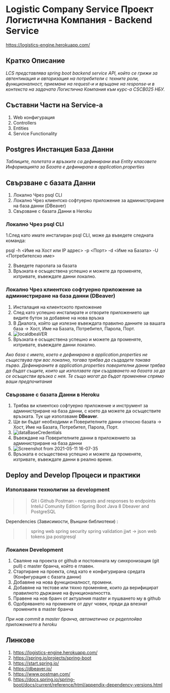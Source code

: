 # Logistic Company Service Проект Логистична Компания - Backend Service

https://logistics-engine.herokuapp.com/

## Кратко Описание
*LCS представлява spring boot backend service API, който се грижи за автентикация и авторизация на потребители с техните роли, функционалност, приемане на request-и и връщане на response-и в контекста на задачата Логистична Компания към курс-а CSCB025 НБУ.*

## Съставни Части на Service-a

1. Web конфигурация
2. Controllers
3. Entities
4. Service Functionality

## Postgres Инстанция База Данни
*Таблиците, полетата и връзките са дефинирани във Entity класовете*
*Информацията за Базата e дефинираna в application.properties*

## Свързване с базата Данни

1. Локално Чрез psql CLI
2. Локално Чрез клиентско софтуерно приложение за администриране на база данни (DBeaver)
3. Свързване с базата Данни в Heroku


### Локално Чрез psql CLI

1.След като имате инсталиран psql CLI, може да въведете следната команда:

psql -h <Име на Хост или IP адрес> -p <Порт> -d <Име на Базата> -U <Потребителско име>

2. Въведете паролата за базата
3. Връзката е осъществена успешно и можете да променяте, изтривате, въвеждате данни локално.

### Локално Чрез клиентско софтуерно приложение за администриране на база данни (DBeaver)

1. Инсталация на клиентското приложение
2. След като успешно инсталирате и отворите приложението ще видите бутон за добавяне на нова връзка
3. В Диалога, който ще излезне въвеждата правилно данните за вашата база  ->  Хост, Име на Базата, Потребител, Парола, Порт.
4. ![localdbeaVER](https://user-images.githubusercontent.com/47338843/117786010-0f77ce80-b280-11eb-86d2-8156daf954dd.png)
5. Връзката е осъществена успешно и можете да променяте, изтривате, въвеждате данни локално.

*Ако база с името, което е дефинирано в application.properties не съществува при вас локално, тогава трябва да създадете такава първо.*
*Дефинираните в application.properties поверителни данни трябва да бъдат същите, които ще използвате при създаването на базата за да се осъществи връзка с нея. Те също могат да бъдат променяни спрямо ваши предпочитания*

### Свързване с базата Данни в Heroku

1. Трябва ви клиентско софтуерно приложение и инструмент за администриране на база данни, с което да можете да осъществите връзката. Тук ще използваме **DBeaver**.
2. Ще ви бъдат необходими и Поверителните данни относно базата ->  Хост, Име на Базата, Потребител, Парола, Порт.
3. ![dataBaseCredentials](https://user-images.githubusercontent.com/47338843/117772875-9d4cbd00-b272-11eb-8ff7-ee97ac35d74f.png)
4. Въвеждане на Поверителните данни в приложението за администриране на база данни
5. ![Screenshot from 2021-05-11 16-07-35](https://user-images.githubusercontent.com/47338843/117773379-34197980-b273-11eb-8ee3-ac0a1fc38804.png)
6. Връзката е осъществена успешно и можете да променяте, изтривате, въвеждате данни в реално време.

## Deploy and Develop Процеси и практики

### Използвани технолигии за development

>> Git i Github
>> Postman - requests and responses to endpoints
>> InteliJ Comunity Edition
>> Spring Boot
>> Java 8
>> Dbeaver and PostgreSQL

Dependencies (Зависимости, Външни библиотеки) :

>> spring web
>> spring security
>> spring validation
>> jjwt -> json web tokens
>> jpa
>> postgresql

### Локален Development

1. Сваляне на проекта от github и постоянната му синхронизация (git pull) с master бранча, който е главен.
2. Стартиране на проекта, след като е конфигурирана средата (Конфигурация с базата данни)
3. Добавяне на нова функционалност, промени.
4. Добавяне на тестове или тяхно променяне, които да верифицират правилното държание на функционалността.
5. Правене на нов бранч от актуалния master и пушването му в github
6. Одобряването на промените от друг човек, преди да влезнат промените в master бранча

*При нов commit в master бранча, автоматично се редеплойва приложението в heroku*

## Линкове

1. https://logistics-engine.herokuapp.com/
2. https://spring.io/projects/spring-boot
3. https://start.spring.io/
4. https://dbeaver.io/
5. https://www.postman.com/
6. https://docs.spring.io/spring-boot/docs/current/reference/html/appendix-dependency-versions.html


